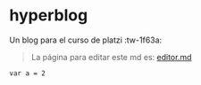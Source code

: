 # hyperblog
Un blog para el curso de platzi :tw-1f63a:

> La página para editar este md es: [editor.md](https://pandao.github.io/editor.md/en.html "editor.md")

`var a = 2`